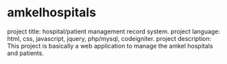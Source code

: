 # amkelhospitals
project title: hospital/patient management record system.
project language: html, css, javascript, jquery, php/mysql, codeigniter.
project description: This project is basically a web application to manage the amkel hospitals and patients.
